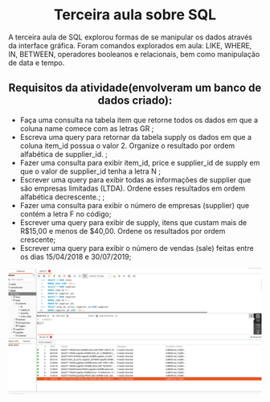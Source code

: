 <h1 align="center">Terceira aula sobre SQL</h1>

<p> A terceira aula de SQL explorou formas de se manipular os dados através da interface gráfica. Foram comandos explorados em aula: LIKE, WHERE, IN, BETWEEN, operadores booleanos e relacionais, bem como manipulação de data e tempo.</p>

<h2 align="center">Requisitos da atividade(envolveram um banco de dados criado):</h2>
<ul>
<li> Faça uma consulta na tabela item que retorne todos os dados em que a coluna name comece com as letras GR
;</li>
<li>Escreva uma query para retornar da tabela supply os dados em que a coluna item_id possua o valor 2. Organize o resultado por ordem alfabética de supplier_id.
;</li>
<li>Fazer uma consulta para exibir item_id, price e supplier_id de supply em que o valor de supplier_id tenha a letra N
;</li>
<li>Escrever uma query para exibir todas as informações de supplier que são empresas limitadas (LTDA). Ordene esses resultados em ordem alfabética decrescente.;
;</li>
<li>Fazer uma consulta para exibir o número de empresas (supplier) que contém a letra F no código;
</li>
<li>Escrever uma query para exibir de supply, itens que custam mais de R$15,00 e menos de $40,00. Ordene os resultados por ordem crescente;
</li>
<li>Escrever uma query para exibir o número de vendas (sale) feitas entre os dias 15/04/2018 e 30/07/2019;
</li>
</ul>

<img src="https://github.com/SamuelRocha91/trybe_atividades/blob/main/backEnd/bloco-02-introdu%C3%A7%C3%A3o-%C3%A0-SQL/2.3-filtrando-dados-de-forma-especidica/Captura%20de%20tela%20de%202023-03-23%2013-50-52.png?raw=true" alt="atividade no terminal printada" />

